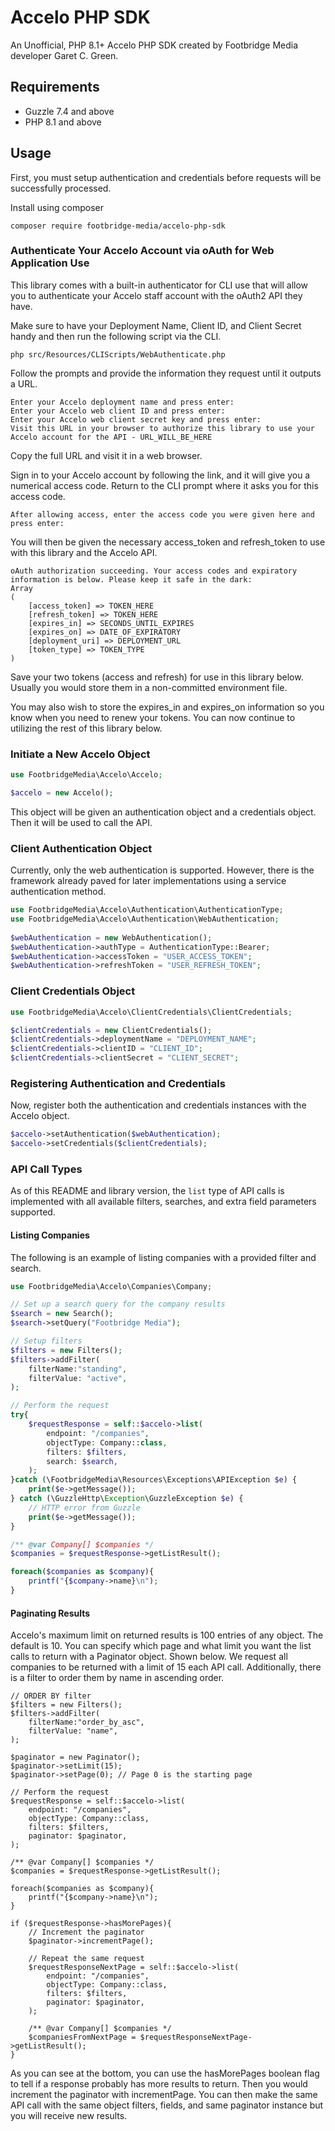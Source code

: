 # Accelo PHP SDK
An Unofficial, PHP 8.1+ Accelo PHP SDK created by Footbridge Media developer Garet C. Green.

## Requirements
- Guzzle 7.4 and above
- PHP 8.1 and above

## Usage
First, you must setup authentication and credentials before requests will be successfully processed.

Install using composer
```
composer require footbridge-media/accelo-php-sdk
```

### Authenticate Your Accelo Account via oAuth for Web Application Use
This library comes with a built-in authenticator for CLI use that will allow you to authenticate your Accelo staff account with the oAuth2 API they have.

Make sure to have your Deployment Name, Client ID, and Client Secret handy and then run the following script via the CLI.
```
php src/Resources/CLIScripts/WebAuthenticate.php
```

Follow the prompts and provide the information they request until it outputs a URL. 

```
Enter your Accelo deployment name and press enter:
Enter your Accelo web client ID and press enter:
Enter your Accelo web client secret key and press enter:
Visit this URL in your browser to authorize this library to use your Accelo account for the API - URL_WILL_BE_HERE
```

Copy the full URL and visit it in a web browser.

Sign in to your Accelo account by following the link, and it will give you a numerical access code. Return to the CLI prompt where it asks you for this access code.

```
After allowing access, enter the access code you were given here and press enter: 
```

You will then be given the necessary access_token and refresh_token to use with this library and the Accelo API.

```
oAuth authorization succeeding. Your access codes and expiratory information is below. Please keep it safe in the dark:
Array                                                                                 
(                                                                                     
    [access_token] => TOKEN_HERE
    [refresh_token] => TOKEN_HERE
    [expires_in] => SECONDS_UNTIL_EXPIRES
    [expires_on] => DATE_OF_EXPIRATORY
    [deployment_uri] => DEPLOYMENT_URL
    [token_type] => TOKEN_TYPE
)
```

Save your two tokens (access and refresh) for use in this library below. Usually you would store them in a non-committed environment file.

You may also wish to store the expires_in and expires_on information so you know when you need to renew your tokens. You can now continue to utilizing the rest of this library below.

### Initiate a New Accelo Object
```php
use FootbridgeMedia\Accelo\Accelo;

$accelo = new Accelo();
```

This object will be given an authentication object and a credentials object. Then it will be used to call the API.

### Client Authentication Object
Currently, only the web authentication is supported. However, there is the framework already paved for later implementations using a service authentication method.
```php
use FootbridgeMedia\Accelo\Authentication\AuthenticationType;
use FootbridgeMedia\Accelo\Authentication\WebAuthentication;
	
$webAuthentication = new WebAuthentication();
$webAuthentication->authType = AuthenticationType::Bearer;
$webAuthentication->accessToken = "USER_ACCESS_TOKEN";
$webAuthentication->refreshToken = "USER_REFRESH_TOKEN";
```

### Client Credentials Object
```php
use FootbridgeMedia\Accelo\ClientCredentials\ClientCredentials;

$clientCredentials = new ClientCredentials();
$clientCredentials->deploymentName = "DEPLOYMENT_NAME";
$clientCredentials->clientID = "CLIENT_ID";
$clientCredentials->clientSecret = "CLIENT_SECRET";
```

### Registering Authentication and Credentials
Now, register both the authentication and credentials instances with the Accelo object.

```php
$accelo->setAuthentication($webAuthentication);
$accelo->setCredentials($clientCredentials);
```

### API Call Types
As of this README and library version, the `list` type of API calls is implemented with all available filters, searches, and extra field parameters supported. 

#### Listing Companies
The following is an example of listing companies with a provided filter and search.
```php
use FootbridgeMedia\Accelo\Companies\Company;

// Set up a search query for the company results
$search = new Search();
$search->setQuery("Footbridge Media");

// Setup filters
$filters = new Filters();
$filters->addFilter(
    filterName:"standing",
    filterValue: "active",
);

// Perform the request
try{
    $requestResponse = self::$accelo->list(
        endpoint: "/companies",
        objectType: Company::class,
        filters: $filters,
        search: $search,
    );
}catch (\FootbridgeMedia\Resources\Exceptions\APIException $e) {
    print($e->getMessage());
} catch (\GuzzleHttp\Exception\GuzzleException $e) {
    // HTTP error from Guzzle
    print($e->getMessage());
}

/** @var Company[] $companies */
$companies = $requestResponse->getListResult();

foreach($companies as $company){
    printf("{$company->name}\n");
}
```

#### Paginating Results
Accelo's maximum limit on returned results is 100 entries of any object. The default is 10. You can specify which page and what limit you want the list calls to return with a Paginator object. Shown below. We request all companies to be returned with a limit of 15 each API call. Additionally, there is a filter to order them by name in ascending order.
```
// ORDER BY filter
$filters = new Filters();
$filters->addFilter(
    filterName:"order_by_asc",
    filterValue: "name",
);

$paginator = new Paginator();
$paginator->setLimit(15);
$paginator->setPage(0); // Page 0 is the starting page

// Perform the request
$requestResponse = self::$accelo->list(
    endpoint: "/companies",
    objectType: Company::class,
    filters: $filters,
    paginator: $paginator,
);

/** @var Company[] $companies */
$companies = $requestResponse->getListResult();

foreach($companies as $company){
    printf("{$company->name}\n");
}

if ($requestResponse->hasMorePages){
    // Increment the paginator
    $paginator->incrementPage();
    
    // Repeat the same request
    $requestResponseNextPage = self::$accelo->list(
        endpoint: "/companies",
        objectType: Company::class,
        filters: $filters,
        paginator: $paginator,
    );
    
    /** @var Company[] $companies */
    $companiesFromNextPage = $requestResponseNextPage->getListResult();
}
```

As you can see at the bottom, you can use the hasMorePages boolean flag to tell if a response probably has more results to return. Then you would increment the paginator with incrementPage. You can then make the same API call with the same object filters, fields, and same paginator instance but you will receive new results.

